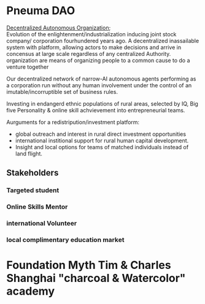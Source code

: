 # Pneuma DAO
[Decentralized Autonomous Organization](https://wiki.p2pfoundation.net/Decentralized_Autonomous_Organization);  
Evolution of the enlightenment/industrialization inducing joint stock company/ corporation fourhundered years ago. A decentralized inassailable system with platform, allowing actors to make decisions and arrive in concensus at large scale regardless of any centralized Authority. organization are means of organizing people to a common cause to do a venture together 
  
Our decentralized network of narrow-AI autonomous agents performing as a corporation
run without any human involvement under the control of an imutable/incorruptible set of business rules.
  
  Investing in endangerd ethnic populations of rural areas, selected by IQ, Big five Personality & online skill achvievement into 
  entrepreneurial teams. 
    
  Aurguments for a redistripution/investment platform:  
  
  * global outreach and interest in rural direct investment opportunities 
  * international institional support for rural human capital development.  
  * Insight and local options for teams of matched individuals instead of land flight.  
  
  ## Stakeholders
  ### Targeted student 
  ### Online Skills Mentor
  ### international Volunteer
  ### local complimentary education market
  
  # Foundation Myth Tim & Charles Shanghai "charcoal & Watercolor" academy 
